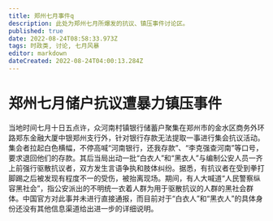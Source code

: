 ```yaml
---
title: 郑州七月事件q
description: 此处为郑州七月所爆发的抗议、镇压事件讨论区。
published: true
date: 2022-08-24T08:58:33.973Z
tags: 时政类, 讨论, 七月风暴
editor: markdown
dateCreated: 2022-08-24T04:00:13.284Z
---
```


# 郑州七月储户抗议遭暴力镇压事件
当地时间七月十日五点许，众河南村镇银行储蓄户聚集在郑州市的金水区商务外环路郑东金融大厦中银郑州支行外，针对银行存款无法提取一事进行集会抗议活动。集会者拉起白色横幅，不停高喊“河南银行，还我存款”、“李克强查河南”等口号，要求退回他们的存款。其后当局出动一批“白衣人”和“黑衣人”与编制公安人员一齐上前强行驱散抗议者，双方发生言语争执和肢体纠纷。据悉，有抗议者在受到拳打脚踢之后被发现有程度不一的受伤，被抬离现场。期间，有人大喊道“人民警察纵容黑社会”，指公安派出的不明统一衣着人群为用于驱散抗议的人群的黑社会群体。中国官方对此事并未进行直接通报，而目前对于“白衣人”和“黑衣人”的具体身份还没有其他信息渠道给出进一步的详细说明。